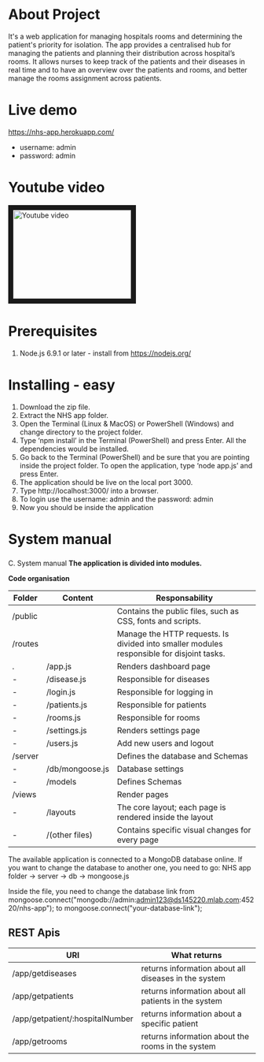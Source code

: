 # About Project
It's a web application for managing hospitals rooms and determining the patient's priority for isolation. The app provides a centralised hub for managing the patients and planning their distribution across hospital’s rooms. It allows nurses to keep track of the patients and their diseases in real time and to have an overview over the patients and rooms, and better manage the rooms assignment across patients.

# Live demo
https://nhs-app.herokuapp.com/
* username: admin
* password: admin

# Youtube video
<a href="http://www.youtube.com/watch?feature=player_embedded&v=Q9wTakyRWi4
" target="_blank"><img src="http://img.youtube.com/vi/Q9wTakyRWi4/0.jpg" 
alt="Youtube video" width="240" height="180" border="10" /></a>

# Prerequisites
1. Node.js 6.9.1 or later - install from https://nodejs.org/

# Installing - easy
1.	Download the zip file.
2.	Extract the NHS app folder.
3.	Open the Terminal (Linux & MacOS) or PowerShell (Windows) and change directory to the project folder.
4.	Type ‘npm install’ in the Terminal (PowerShell) and press Enter. All the dependencies would be installed.
5.	Go back to the Terminal (PowerShell) and be sure that you are pointing inside the project folder. To open the application, type ‘node app.js’ and press Enter.
6.	The application should be live on the local port 3000.  
7.	Type http://localhost:3000/ into a browser.
8.	To login use the username: admin  and the password: admin
9.	Now you should be inside the application

# System manual

###
C. System manual
**The application is divided into modules.**


**Code organisation**

Folder | Content | Responsability
-----------------|-----------------|-----------------
/public	| |	Contains the public files, such as CSS, fonts and scripts.
/routes	| |	Manage the HTTP requests. Is divided into smaller modules responsible for disjoint tasks.
.	| /app.js| 	Renders dashboard page
-	| /disease.js| 	Responsible for diseases
-	|/login.js|	Responsible for logging in
-	|/patients.js|	Responsible for patients
-	|/rooms.js|	Responsible for rooms
-	|/settings.js|	Renders settings page
-	|/users.js|	Add new users and logout
/server	| |	Defines the database and Schemas
-	|/db/mongoose.js| 	Database settings
-	|/models| 	Defines Schemas
/views		| |Render pages
-	|/layouts|	The core layout; each page is rendered inside the layout
-	|/(other files)|	Contains specific visual changes for every page


The available application is connected to a MongoDB database online. If you want to change the database to another one, you need to go:
NHS app folder -> server -> db -> mongoose.js

Inside the file, you need to change the database link from
mongoose.connect("mongodb://admin:admin123@ds145220.mlab.com:45220/nhs-app"); to mongoose.connect("your-database-link");

## REST Apis
URI |	What returns
----|----
/app/getdiseases |	returns information about all diseases in the system
/app/getpatients |       	returns information about all patients in the system
 /app/getpatient/:hospitalNumber |	returns information about a specific patient
/app/getrooms	| returns information about the rooms in the system




